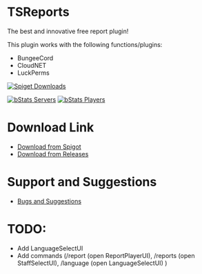 # TSReports

The best and innovative free report plugin!

This plugin works with the following functions/plugins:
* BungeeCord
* CloudNET
* LuckPerms

[![Spiget Downloads](https://img.shields.io/spiget/downloads/)](https://www.spigotmc.org/resources/)

[![bStats Servers](https://img.shields.io/bstats/servers/19921?label=Bungee%20Servers)](https://bstats.org/plugin/bukkit/TSReports/19921)
[![bStats Players](https://img.shields.io/bstats/players/19921?label=Bungee%20Players)](https://bstats.org/plugin/bukkit/TSReports/19921)

# Download Link

* [Download from Spigot](https://www.spigotmc.org/resources/)
* [Download from Releases](https://github.com/TDSTOS/TSReports-Spigot/releases)

# Support and Suggestions

* [Bugs and Suggestions](https://github.com/TDSTOS/TSReports-Spigot/issues)

# TODO:

* Add LanguageSelectUI
* Add commands (/report (open ReportPlayerUI), /reports (open StaffSelectUI), /language (open LanguageSelectUI) )
